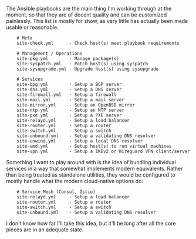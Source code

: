 The Ansible playbooks are the main thing I'm working through at the moment, so
that they are of decent quality and can be customized painlessly.  This list is
mostly for show, as very little has actually been made usable or reasonable.

        # Meta
        site-check.yml      - Check host(s) meet playbook requirements

        # Management / Operations
        site-pkg.yml        - Manage package(s)
        site-syspatch.yml   - Patch host(s) using syspatch
        site-sysupgrade.yml - Upgrade host(s) using sysupgrade

        # Services
        site-bpg.yml        - Setup a BGP server
        site-dns.yml        - Setup a DNS server
        site-firewall.yml   - Setup a firewall
        site-mail.yml       - Setup a mail server
        site-mirror.yml     - Setup an OpenBSD mirror
        site-ntp.yml        - Setup an NTP server
        site-pxe.yml        - Setup a PXE server
        site-relayd.yml     - Setup a load balancer
        site-router.yml     - Setup a router
        site-switch.yml     - Setup a switch
        site-unbound.yml    - Setup a validating DNS resolver
        site-unwind.yml     - Setup a local DNS resolver
        site-vmd.yml        - Setup host(s) to run virtual machines
        site-vpn.yml        - Setup a IKEv2 or Wireguard VPN client/server

Something I want to play around with is the idea of bundling individual services
in a way that somewhat implements modern equivalents.  Rather than being treated
as standalone utilities, they would be configured to mostly handle what the
modern cloud-native options do:

        # Service Mesh (Consul, Istio)
        site-relayd.yml     - Setup a load balancer
        site-router.yml     - Setup a router
        site-switch.yml     - Setup a switch
        site-unbound.yml    - Setup a validating DNS resolver

I don't know how far I'll take this idea, but it'll be long after all the core
pieces are in an adequate state.
